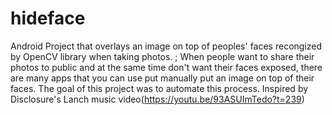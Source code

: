 # hideface
Android Project that overlays an image on top of peoples' faces recongized by OpenCV library when taking photos. 
; When people want to share their photos to public and at the same time don't want their faces exposed, there are many apps that you can use put manually put an image on top of their faces. The goal of this project was to automate this process. 
Inspired by Disclosure's Lanch music video(https://youtu.be/93ASUImTedo?t=239)

